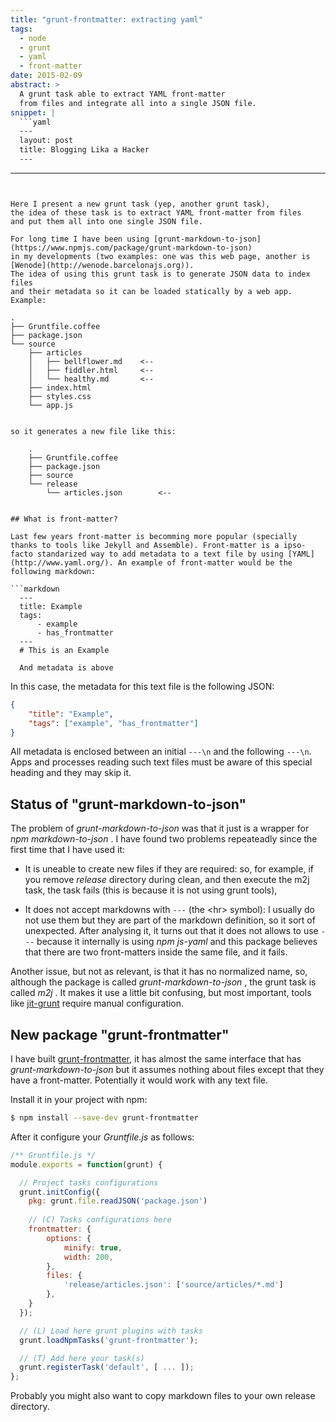```yaml
---
title: "grunt-frontmatter: extracting yaml"
tags:
  - node
  - grunt
  - yaml
  - front-matter
date: 2015-02-09
abstract: >
  A grunt task able to extract YAML front-matter
  from files and integrate all into a single JSON file.
snippet: |
  ```yaml
  ---
  layout: post
  title: Blogging Lika a Hacker
  ---
  ```
---
```


Here I present a new grunt task (yep, another grunt task), 
the idea of these task is to extract YAML front-matter from files 
and put them all into one single JSON file.

For long time I have been using [grunt-markdown-to-json](https://www.npmjs.com/package/grunt-markdown-to-json) 
in my developments (two examples: one was this web page, another is [Wenode](http://wenode.barcelonajs.org)). 
The idea of using this grunt task is to generate JSON data to index files 
and their metadata so it can be loaded statically by a web app. 
Example:

```
    .
    ├── Gruntfile.coffee
    ├── package.json
    └── source
        ├── articles
        │   ├── bellflower.md    <--
        │   ├── fiddler.html     <--
        │   └── healthy.md       <--
        ├── index.html
        ├── styles.css
        └── app.js
```

so it generates a new file like this:

    .
    ├── Gruntfile.coffee
    ├── package.json
    ├── source
    └── release
        └── articles.json        <--


## What is front-matter?

Last few years front-matter is becomming more popular (specially thanks to tools like Jekyll and Assemble). Front-matter is a ipso-facto standarized way to add metadata to a text file by using [YAML](http://www.yaml.org/). An example of front-matter would be the following markdown:

```markdown
  ---
  title: Example
  tags:
      - example
      - has_frontmatter
  ---
  # This is an Example

  And metadata is above
```

In this case, the metadata for this text file is the following JSON:

```json
{
    "title": "Example",
    "tags": ["example", "has_frontmatter"]
}
```

All metadata is enclosed between an initial `---\n` and the following `---\n`. Apps and processes reading such text files must be aware of this special heading and they may skip it.


## Status of "grunt-markdown-to-json"

The problem of _grunt-markdown-to-json_ was that it just is a wrapper for _npm_ _markdown-to-json_ . I have found two problems repeateadly since the first time that I have used it:

- It is uneable to create new files if they are required: so, for example, if you remove _release_ directory during clean, and then execute the m2j task, the task fails (this is because it is not using grunt tools),

- It does not accept markdowns with `---` (the &lt;hr> symbol): I usually do not use them but they are part of the markdown definition, so it sort of unexpected. After analysing it, it turns out that it does not allows to use `---` because it internally is using _npm_ _js-yaml_ and this package believes that there are two front-matters inside the same file, and it fails.

Another issue, but not as relevant, is that it has no normalized name, so, although the package is called _grunt-markdown-to-json_ , the grunt task is called _m2j_ . It makes it use a little bit confusing, but most important, tools like [jit-grunt](https://www.npmjs.com/package/jit-grunt) require manual configuration.


## New package "grunt-frontmatter"

I have built [grunt-frontmatter](https://github.com/drpicox/grunt-frontmatter), it has almost the same interface that has _grunt-markdown-to-json_ but it assumes nothing about files except that they have a front-matter. Potentially it would work with any text file. 

Install it in your project with npm:

```bash
$ npm install --save-dev grunt-frontmatter
```

After it configure your _Gruntfile.js_ as follows:

```javascript
/** Gruntfile.js */
module.exports = function(grunt) {

  // Project tasks configurations
  grunt.initConfig({
    pkg: grunt.file.readJSON('package.json')
    
    // (C) Tasks configurations here
    frontmatter: {
        options: {
            minify: true,
            width: 200,
        },
        files: {
            'release/articles.json': ['source/articles/*.md']
        },
    }
  });

  // (L) Load here grunt plugins with tasks
  grunt.loadNpmTasks('grunt-frontmatter');

  // (T) Add here your task(s) 
  grunt.registerTask('default', [ ... ]);
};
```

Probably you might also want to copy markdown files to your own release directory.


